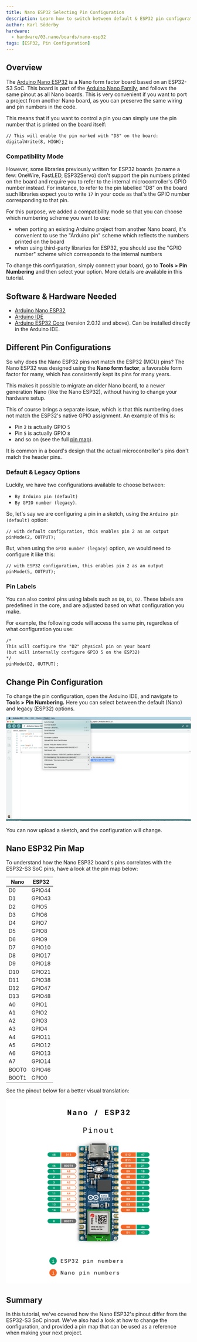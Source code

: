 ```yaml
---
title: Nano ESP32 Selecting Pin Configuration 
description: Learn how to switch between default & ESP32 pin configurations when programming your board.
author: Karl Söderby
hardware:
  - hardware/03.nano/boards/nano-esp32
tags: [ESP32, Pin Configuration]
---
```


## Overview

The [Arduino Nano ESP32](https://store.arduino.cc/nano-esp32) is a Nano form factor board based on an ESP32-S3 SoC. This board is part of the [Arduino Nano Family](https://store.arduino.cc/pages/nano-family), and follows the same pinout as all Nano boards. This is very convenient if you want to port a project from another Nano board, as you can preserve the same wiring and pin numbers in the code.

This means that if you want to control a pin you can simply use the pin number that is printed on the board itself:

```arduino
// This will enable the pin marked with "D8" on the board:
digitalWrite(8, HIGH);
```

### Compatibility Mode

However, some libraries previously written for ESP32 boards (to name a few: OneWire, FastLED, ESP32Servo) don't support the pin numbers printed on the board and require you to refer to the internal microcontroller's GPIO number instead.  For instance, to refer to the pin labelled "D8" on the board such libraries expect you to write `17` in your code as that's the GPIO number corresponding to that pin.

For this purpose, we added a compatibility mode so that you can choose which numbering scheme you want to use:

* when porting an existing Arduino project from another Nano board, it's convenient to use the "Arduino pin" scheme which reflects the numbers printed on the board
* when using third-party libraries for ESP32, you should use the "GPIO number" scheme which corresponds to the internal numbers

To change this configuration, simply connect your board, go to **Tools > Pin Numbering** and then select your option. More details are available in this tutorial.

## Software & Hardware Needed

- [Arduino Nano ESP32](https://store.arduino.cc/nano-esp32)
- [Arduino IDE](https://www.arduino.cc/en/software)
- [Arduino ESP32 Core](https://github.com/arduino/arduino-esp32) (version 2.0.12 and above). Can be installed directly in the Arduino IDE.

## Different Pin Configurations

So why does the Nano ESP32 pins not match the ESP32 (MCU) pins? The Nano ESP32 was designed using the **Nano form factor**, a favorable form factor for many, which has consistently kept its pins for many years. 

This makes it possible to migrate an older Nano board, to a newer generation Nano (like the Nano ESP32), without having to change your hardware setup. 

This of course brings a separate issue, which is that this numbering does not match the ESP32's native GPIO assignment. An example of this is:
- Pin `2` is actually GPIO `5`
- Pin `5` is actually GPIO `8`
- and so on (see the full [pin map](#nano-esp32-pin-map)).

It is common in a board's design that the actual microcontroller's pins don't match the header pins.

### Default & Legacy Options

Luckily, we have two configurations available to choose between:
- `By Arduino pin (default)`
- `By GPIO number (legacy)`.  

So, let's say we are configuring a pin in a sketch, using the `Arduino pin (default)` option:

```arduino
// with default configuration, this enables pin 2 as an output
pinMode(2, OUTPUT);
```

But, when using the `GPIO number (legacy)` option, we would need to configure it like this:

```arduino
// with ESP32 configuration, this enables pin 2 as an output
pinMode(5, OUTPUT);
```

### Pin Labels

You can also control pins using labels such as `D0`, `D1`, `D2`. These labels are predefined in the core, and are adjusted based on what configuration you make. 

For example, the following code will access the same pin, regardless of what configuration you use:

```arduino
/*
This will configure the "D2" physical pin on your board 
(but will internally configure GPIO 5 on the ESP32)
*/
pinMode(D2, OUTPUT);
```

## Change Pin Configuration

To change the pin configuration, open the Arduino IDE, and navigate to **Tools > Pin Numbering.** Here you can select between the default (Nano) and legacy (ESP32) options. 

![Change pin configuration in the Arduino IDE.](assets/change-config.png)

You can now upload a sketch, and the configuration will change. 

## Nano ESP32 Pin Map

To understand how the Nano ESP32 board's pins correlates with the ESP32-S3 SoC pins, have a look at the pin map below:

| Nano  | ESP32  |
| ----- | ------ |
| D0    | GPIO44 |
| D1    | GPIO43 |
| D2    | GPIO5  |
| D3    | GPIO6  |
| D4    | GPIO7  |
| D5    | GPIO8  |
| D6    | GPIO9  |
| D7    | GPIO10 |
| D8    | GPIO17 |
| D9    | GPIO18 |
| D10   | GPIO21 |
| D11   | GPIO38 |
| D12   | GPIO47 |
| D13   | GPIO48 |
| A0    | GPIO1  |
| A1    | GPIO2  |
| A2    | GPIO3  |
| A3    | GPIO4  |
| A4    | GPIO11 |
| A5    | GPIO12 |
| A6    | GPIO13 |
| A7    | GPIO14 |
| BOOT0 | GPIO46 |
| BOOT1 | GPIO0  |

See the pinout below for a better visual translation:

![Nano / ESP32 pinout](assets/esp-pinout.png)

## Summary

In this tutorial, we've covered how the Nano ESP32's pinout differ from the ESP32-S3 SoC pinout. We've also had a look at how to change the configuration, and provided a pin map that can be used as a reference when making your next project.